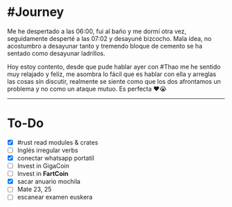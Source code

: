 # #Journey 

Me he despertado a las 06:00, fui al baño y me dormí otra vez, seguidamente desperté a las 07:02 y desayuné bizcocho. Mala idea,  no acostumbro a desayunar tanto y tremendo bloque de cemento se ha sentado como desayunar ladrillos.


Hoy estoy contento, desde que pude hablar ayer con #Thao me he sentido muy relajado y feliz, me asombra lo fácil que es hablar con ella y arreglas las cosas sin discutir, realmente se siente como que los dos afrontamos un problema y no como un ataque mutuo. Es perfecta ❤️😭

---
# To-Do

- [x] #rust read modules & crates
- [ ] Inglés irregular verbs
- [x]  conectar whatsapp portatil
- [ ] Invest in GigaCoin
- [ ] Invest in **FartCoin**
- [x] sacar anuario mochila
- [ ] Mate 23, 25
- [ ] escanear examen euskera 